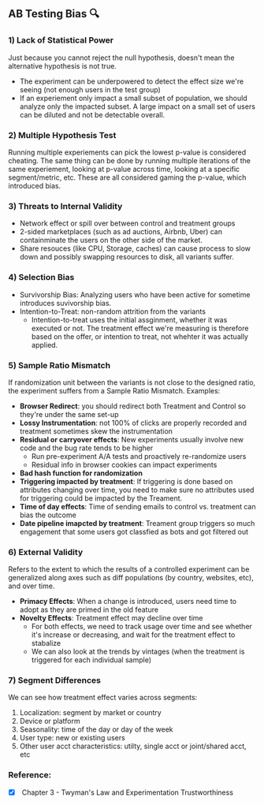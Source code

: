 ## AB Testing Bias 🔍

### 1) Lack of Statistical Power
Just because you cannot reject the null hypothesis, doesn't mean the alternative hypothesis is not true. 
- The experiment can be underpowered to detect the effect size we're seeing (not enough users in the test group) 
- If an experiement only impact a small subset of population, we should analyze only the impacted subset. A large impact on a small set of users can be diluted and not be detectable overall.  

### 2) Multiple Hypothesis Test
Running multiple experiements can pick the lowest p-value is considered cheating. The same thing can be done by running multiple iterations of the same experiement, looking at p-value across time, looking at a specific segment/metric, etc. These are all considered gaming the p-value, which introduced bias. 

### 3) Threats to Internal Validity
- Network effect or spill over between control and treatment groups
- 2-sided marketplaces (such as ad auctions, Airbnb, Uber) can containminate the users on the other side of the market. 
- Share resouces (like CPU, Storage, caches) can cause process to slow down and possibly swapping resources to disk, all variants suffer. 

### 4) Selection Bias
- Survivorship Bias: Analyzing users who have been active for sometime introduces suvivorship bias. 
- Intention-to-Treat: non-random attrition from the variants 
  - Intention-to-treat uses the initial assginment, whether it was executed or not. The treatment effect we're measuring is therefore based on the offer, or intention to treat, not whehter it was actually applied.  

### 5) Sample Ratio Mismatch
If randomization unit between the variants is not close to the designed ratio, the experiment suffers from a Sample Ratio Mismatch. Examples:
- **Browser Redirect**: you should redirect both Treatment and Control so they're under the same set-up
- **Lossy Instrumentation**: not 100% of clicks are properly recorded and treatment sometimes skew the instrumentation 
- **Residual or carryover effects**: New experiments usually involve new code and the bug rate tends to be higher 
  - Run pre-experiment A/A tests and proactively re-randomize users 
  - Residual info in browser cookies can impact experiments   
- **Bad hash function for randomization**
- **Triggering impacted by treatment**: If triggering is done based on attributes changing over time, you need to make sure no attributes used for triggering could be impacted by the Treament. 
- **Time of day effects**: Time of sending emails to control vs. treatment can bias the outcome
- **Date pipeline imapcted by treatment**: Treament group triggers so much engagement that some users got classfied as bots and got filtered out 

### 6) External Validity
Refers to the extent to which the results of a controlled experiment can be generalized along axes such as diff populations (by country, websites, etc), and over time. 
- **Primacy Effects**: When a change is introduced, users need time to adopt as they are primed in the old feature 
- **Novelty Effects**: Treatment effect may decline over time
  - For both effects, we need to track usage over time and see whether it's increase or decreasing, and wait for the treatment effect to stabalize 
  - We can also look at the trends by vintages (when the treatment is triggered for each individual sample)

### 7) Segment Differences
We can see how treatment effect varies across segments: 
1. Localization: segment by market or country
2. Device or platform
3. Seasonality: time of the day or day of the week
4. User type: new or existing users 
5. Other user acct characteristics: utilty, single acct or joint/shared acct, etc




### Reference:
- [x] <Trustworthy Online Control Experiments> Chapter 3 - Twyman's Law and Experimentation Trustworthiness 

